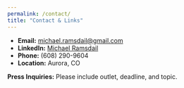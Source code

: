 ```yaml
---
permalink: /contact/
title: "Contact & Links"
---
```



- **Email:** [michael.ramsdail@gmail.com](mailto:michael.ramsdail@gmail.com)  
- **LinkedIn:** [Michael Ramsdail](https://www.linkedin.com/in/michael-ramsdail-1467ba138/)  
- **Phone:** (608) 290-9604  
- **Location:** Aurora, CO  


**Press Inquiries:** Please include outlet, deadline, and topic.
